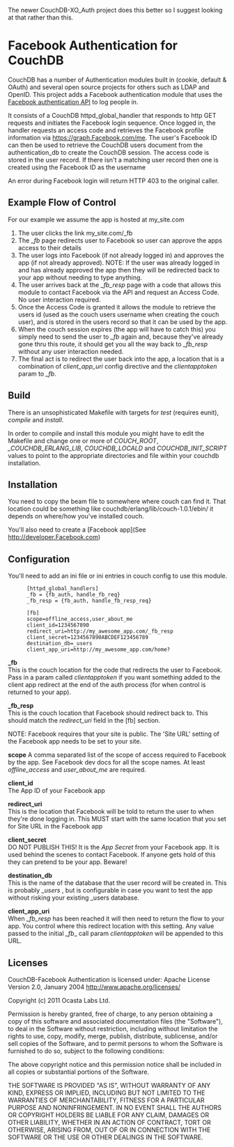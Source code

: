 The newer CouchDB-XO\_Auth project does this better so I suggest looking at that rather than this.

Facebook Authentication for CouchDB
===================================

CouchDB has a number of Authentication modules built in (cookie, default & OAuth) and several open source projects for others such as LDAP and
OpenID. This project adds a Facebook authentication module that uses the
[Facebook authentication API](http://developers.Facebook.com/docs/authentication/ ) to log people in.

It consists of a CouchDB httpd\_global\_handler that responds to http GET requests and
initiates the Facebook login sequence. Once logged in, the handler requests an access
code and retrieves the Facebook profile information via https://graph.Facebook.com/me. The user's Facebook ID can
then be used to retrieve the CouchDB users document from the authentication_db to create the CouchDB session. The access code is stored
in the user record. If there isn't a matching user record then one is created using the Facebook ID as the username

An error during Facebook login will return HTTP 403 to the original caller. 

Example Flow of Control
---------------------------
 
For our example we assume the app is hosted at my_site.com

1. The user clicks the link my_site.com/_fb
2. The _\_fb_ page redirects user to Facebook so user can approve the apps access to their details
3. The user logs into Facebook (if not already logged in) and approves the app (if
not already approved). NOTE: If the user was already logged in and has already approved the app then
they will be redirected back to your app without needing to type anything.
4. The user arrives back at the _\_fb\_resp_ page with a code that allows this module
to contact Facebook via the API and request an Access Code. No user interaction
required.
5. Once the Access Code is granted it allows the module to retrieve the users id
(used as the couch users username when creating the couch user), and is stored
in the users record so that it can be used by the app.
6. When the couch session expires (the app will have to catch this) you simply
need to send the user to _\_fb_ again and, because they've already gone thru this
route, it should get you all the way back to _\_fb\_resp_ without any user
interaction needed.
7. The final act is to redirect the user back into the app, a location that is
a combination of _client\_app\_uri_ config directive and the _clientapptoken_
param to _\_fb_.


Build
--------------------

There is an unsophisticated Makefile with targets for _test_ (requires eunit), _compile_ and _install_. 

In order to compile and install this module you might have to edit the Makefile and change one or more of _COUCH\_ROOT_, _\_COUCHDB\_ERLANG\_LIB_, _COUCHDB\_LOCALD_ and _COUCHDB\_INIT\_SCRIPT_ values to point to the appropriate directories and file within your couchdb installation.


Installation
-------------------

You need to copy the beam file to somewhere where couch can find it. That location could be something like couchdb/erlang/lib/couch-1.0.1/ebin/ it depends on where/how you've installed couch.

You'll also need to create a [Facebook app](See http://developer.Facebook.com)

Configuration
--------------------
You'll need to add an ini file or ini entries in couch config to use this module.

          [httpd_global_handlers]
          _fb = {fb_auth, handle_fb_req}
          _fb_resp = {fb_auth, handle_fb_resp_req}
 
          [fb]
          scope=offline_access,user_about_me
          client_id=1234567890
          redirect_uri=http://my_awesome_app.com/_fb_resp
          client_secret=1234567890ABCDEF123456789
          destination_db=_users
          client_app_uri=http://my_awesome_app.com/home?


**\_fb**  
  This is the couch location for the code that redirects the user to Facebook.
  Pass in a param called _clientapptoken_ if you want something added to the
  client app redirect at the end of the auth process (for when control is
  returned to your app).

**\_fb\_resp**  
  This is the couch location that Facebook should redirect back to. This should
  match the _redirect\_uri_ field in the [fb] section.

  NOTE: Facebook requires that your site is public. The 'Site URL' setting of
        the Facebook app needs to be set to your site.

**scope** 
  A comma separated list of the scope of access required to Facebook by the app.
  See Facebook dev docs for all the scope names. At least _offline\_access_ and
  _user\_about\_me_ are required.

**client_id**  
  The App ID of your Facebook app

**redirect_uri**  
  This is the location that Facebook will be told to return the user to when
  they're done logging in. This MUST start with the same location that you set
  for Site URL in the Facebook app

**client\_secret**  
  DO NOT PUBLISH THIS! It is the _App Secret_ from your Facebook app.
  It is used behind the scenes to contact Facebook. If anyone gets hold
  of this they can pretend to be your app. Beware!

**destination\_db**  
  This is the name of the database that the user record will be created in.
  This is probably _\_users_ , but is configurable in case you want to test
  the app without risking your existing _users database.

**client\_app\_uri**  
  When _\_fb\_resp_ has been reached it will then need to return the flow to
  your app. You control where this redirect location with this setting.
  Any value passed to the initial _\_fb__ call param _clientapptoken_ will be
  appended to this URL.

  Licenses
---------------

  CouchDB-Facebook Authentication is licensed under: Apache License Version 2.0, January 2004 http://www.apache.org/licenses/

  Copyright (c) 2011 Ocasta Labs Ltd.

  Permission is hereby granted, free of charge, to any person obtaining a copy of this software and associated documentation files (the "Software"), to deal in the Software without restriction, including without limitation the rights to use, copy, modify, merge, publish, distribute, sublicense, and/or sell copies of the Software, and to permit persons to whom the Software is furnished to do so, subject to the following conditions:

  The above copyright notice and this permission notice shall be included in all copies or substantial portions of the Software.

  THE SOFTWARE IS PROVIDED "AS IS", WITHOUT WARRANTY OF ANY KIND, EXPRESS OR IMPLIED, INCLUDING BUT NOT LIMITED TO THE WARRANTIES OF MERCHANTABILITY, FITNESS FOR A PARTICULAR PURPOSE AND NONINFRINGEMENT. IN NO EVENT SHALL THE AUTHORS OR COPYRIGHT HOLDERS BE LIABLE FOR ANY CLAIM, DAMAGES OR OTHER LIABILITY, WHETHER IN AN ACTION OF CONTRACT, TORT OR OTHERWISE, ARISING FROM, OUT OF OR IN CONNECTION WITH THE SOFTWARE OR THE USE OR OTHER DEALINGS IN THE SOFTWARE.

